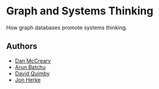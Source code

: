 # Graph and Systems Thinking
How graph databases promote systems thinking.

## Authors
* [Dan McCreary](https://www.linkedin.com/in/danmccreary)
* [Arun Batchu](https://www.linkedin.com/in/arunbatchu)
* [David Quimby](https://www.linkedin.com/in/dhquimby)
* [Jon Herke](https://www.linkedin.com/in/jonherke)
